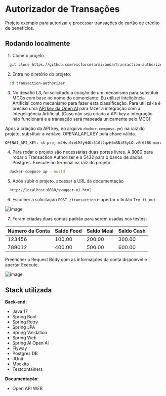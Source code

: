 # Autorizador de Transações

Projeto exemplo para autorizar e processar transações de cartão de crédito de benefícios.

## Rodando localmente

1. Clone o projeto.

```bash
  git clone https://github.com/victorcesarmiranda/transaction-authorizer
```

2. Entre no diretório do projeto:

```bash
  cd transaction-authorizer
```


3. No desafio L3, foi solicitado a criação de um mecanismo para substituir MCCs com base no nome do comerciante. Eu utilizei Inteligência Artificial como mecanismo para fazer esta classificação.
Para utilizá-la é preciso uma [API key da Open AI](https://platform.openai.com/api-keys) para fazer a integração com a Integeligência Artificial. (Caso não seja criada a API key a integração não funcionará e a transação será mapeada unicamente pelo MCC)


Após a criação da API key, no arquivo `docker-compose.yml` na raiz do projeto, substituir a variável OPENAI_API_KEY pela chave válida.


```bash
OPENAI_API_KEY: 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
```


4. Para rodar o projeto são necessárias duas portas livres. A 8080 para rodar o Transaction Authorizer e a 5432 para o banco de dados Postgres. Execute no terminal na raiz do projeto:

```bash
  docker-compose up --build
```


5. Após subir o projeto, acessar a URL da documentação

```bash
  http://localhost:8080/swagger-ui.html
```


6. Escolher a solicitação `POST /transaction` e apertar o botão `Try it out`

![image](https://github.com/user-attachments/assets/0471496b-0c02-497a-a135-5a2e1876bb57)


7. Foram criadas duas contas padrão para serem usadas nos testes:

| Número da Conta | Saldo Food | Saldo Meal | Saldo Cash |
| :-------------- | :--------- | :--------- | :--------- |
| 123456          | 100.00     | 200.00     | 300.00     |
| 789012          | 400.00     | 500.00     | 600.00     |
  
Preencher o Request Body com as informações da conta disponível e apertar Execute.

![image](https://github.com/user-attachments/assets/ea9bcb54-6f66-4828-9e83-53039177d288)


## Stack utilizada

**Back-end:** 
- Java 17
- Spring Boot
- Spring Retry
- Spring JPA
- Spring Validation
- Spring Web
- Spring AI Open AI
- Flyway
- Postgres DB
- JUnit
- Mockito
- Testcontainers
  

**Documentação:**
- Open API WEB
